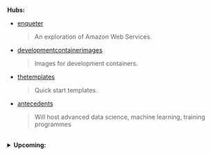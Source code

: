 **Hubs:**

* [enqueter](https://github.com/enqueter)
  > An exploration of Amazon Web Services.

* [developmentcontainerimages](https://github.com/developmentcontainerimages)
  > Images for development containers.

* [thetemplates](https://github.com/thetemplates)
  > Quick start templates.

* [antecedents](https://github.com/antecedents)
  > Will host advanced data science, machine learning, training programmes

<br>


<details><summary><b>Upcoming:</b></summary>
  <br>
<ul>
  <li>Code of Practice Hub: Outlines the team's norms and principles vis-à-vis
    <ul>
      <li>Continuous Integration, Deployment & Delivery Practices: Applies to all activities/projects.</li>
      <li>Coding conventions per language</li>
      <li>GitHub repository naming conventions for machine learning projects; and naming conventions for GitHub Organizations in the case of large projects.</li>
    </ul>
  </li>  
  <li>Open Artifical Intelligence / Machine Learning Projects
    <ul>
      <li>Repositories</li>
      <li>Organizations</li>
    </ul>
  </li>
</ul>
</details>

<br>
<br>

<br>
<br>


<!--

### Hello there 👋

**theartificialintelligenceunit/theartificialintelligenceunit** is a ✨ _special_ ✨ repository because its `README.md` (this file) appears on your GitHub profile.

Here are some ideas to get you started:

- 🔭 I’m currently working on ...
- 🌱 I’m currently learning ...
- 👯 I’m looking to collaborate on ...
- 🤔 I’m looking for help with ...
- 💬 Ask me about ...
- 📫 How to reach me: ...
- 😄 Pronouns: ...
- ⚡ Fun fact: ...
-->
